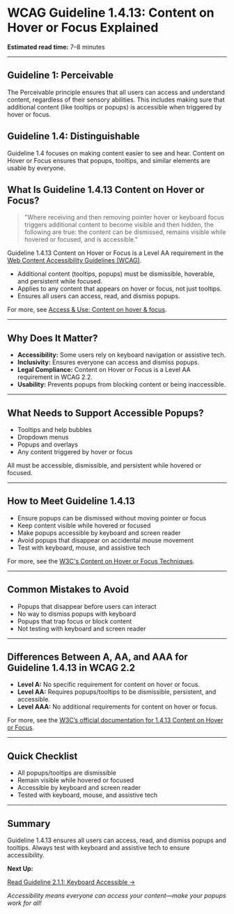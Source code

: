 <!--
title: 1.4.13 - Content on Hover or Focus
series: Making the Web Accessible for All
description: A practical guide to WCAG Guideline 1.4.13 (Content on Hover or Focus)—what it means, why it matters, and how to ensure popups and tooltips are accessible.
keywords: wcag 1.4.13, content on hover, accessibility, web standards, tooltips, popups
image: WCAG-Series-1.4.13.png
imageAlt: Blue text on yellow background saying, "Web Content Accessibiilty Guiedlines (WCAG) 1.4.13, Content on Hover or Focus"
status: published
date: 2025-07-01
excerpt: This guideline ensures tooltips and popups are accessible, dismissible, and do not interfere with content.
-->

# **WCAG Guideline 1.4.13: Content on Hover or Focus Explained**

**Estimated read time:** 7–8 minutes

---

## **Guideline 1: Perceivable**

The Perceivable principle ensures that all users can access and understand content, regardless of their sensory abilities. This includes making sure that additional content (like tooltips or popups) is accessible when triggered by hover or focus.

## **Guideline 1.4: Distinguishable**

Guideline 1.4 focuses on making content easier to see and hear. Content on Hover or Focus ensures that popups, tooltips, and similar elements are usable by everyone.

## **What Is Guideline 1.4.13 Content on Hover or Focus?**

<!-- [Illustration: Tooltip appearing on both mouse hover and keyboard focus] -->

> "Where receiving and then removing pointer hover or keyboard focus triggers additional content to become visible and then hidden, the following are true: the content can be dismissed, remains visible while hovered or focused, and is accessible."

Guideline 1.4.13 Content on Hover or Focus is a Level AA requirement in the [Web Content Accessibility Guidelines (WCAG)](https://www.w3.org/WAI/WCAG22/quickref/#content-on-hover-or-focus).

- Additional content (tooltips, popups) must be dismissible, hoverable, and persistent while focused.
- Applies to any content that appears on hover or focus, not just tooltips.
- Ensures all users can access, read, and dismiss popups.

For more, see [Access & Use: Content on hover & focus](https://accessuse.eu/en/Content-hover-focus.html).

---

## **Why Does It Matter?**

<!-- [Infographic: Keyboard and mouse icons, user with vision and mobility aids] -->

- **Accessibility:** Some users rely on keyboard navigation or assistive tech.
- **Inclusivity:** Ensures everyone can access and dismiss popups.
- **Legal Compliance:** Content on Hover or Focus is a Level AA requirement in WCAG 2.2.
- **Usability:** Prevents popups from blocking content or being inaccessible.

---

## **What Needs to Support Accessible Popups?**

<!-- [Grid: Tooltips, dropdowns, and popups, all accessible by mouse and keyboard] -->

- Tooltips and help bubbles
- Dropdown menus
- Popups and overlays
- Any content triggered by hover or focus

All must be accessible, dismissible, and persistent while hovered or focused.

---

## **How to Meet Guideline 1.4.13**

<!-- [Side-by-side: Tooltip with close button and persistent on focus vs. tooltip that disappears too quickly] -->

- Ensure popups can be dismissed without moving pointer or focus
- Keep content visible while hovered or focused
- Make popups accessible by keyboard and screen reader
- Avoid popups that disappear on accidental mouse movement
- Test with keyboard, mouse, and assistive tech

For more, see the [W3C's Content on Hover or Focus Techniques](https://www.w3.org/WAI/WCAG22/Techniques/general/G215).

---

## **Common Mistakes to Avoid**

<!-- [Do/Don't graphic: Left side with accessible, dismissible popups, right side with popups that disappear or trap focus] -->

- Popups that disappear before users can interact
- No way to dismiss popups with keyboard
- Popups that trap focus or block content
- Not testing with keyboard and screen reader

---

## **Differences Between A, AA, and AAA for Guideline 1.4.13 in WCAG 2.2**

<!-- [Infographic: Three columns labeled A, AA, AAA with example requirements for each] -->

- **Level A:** No specific requirement for content on hover or focus.
- **Level AA:** Requires popups/tooltips to be dismissible, persistent, and accessible.
- **Level AAA:** No additional requirements for content on hover or focus.

For more, see the [W3C’s official documentation for 1.4.13 Content on Hover or Focus](https://www.w3.org/WAI/WCAG22/Understanding/content-on-hover-or-focus.html).

---

## **Quick Checklist**

<!-- [Checklist graphic: Icons for tooltip, close button, keyboard, and mouse] -->

- All popups/tooltips are dismissible
- Remain visible while hovered or focused
- Accessible by keyboard and screen reader
- Tested with keyboard, mouse, and assistive tech

---

## **Summary**

<!-- [Illustration: User interacting with accessible tooltip using both mouse and keyboard] -->

Guideline 1.4.13 ensures all users can access, read, and dismiss popups and tooltips. Always test with keyboard and assistive tech to ensure accessibility.

**Next Up:**

[Read Guideline 2.1.1: Keyboard Accessible →](WCAG-Guideline-2-1-1-Keyboard-Accessible-Explained)

*Accessibility means everyone can access your content—make your popups work for all!*
